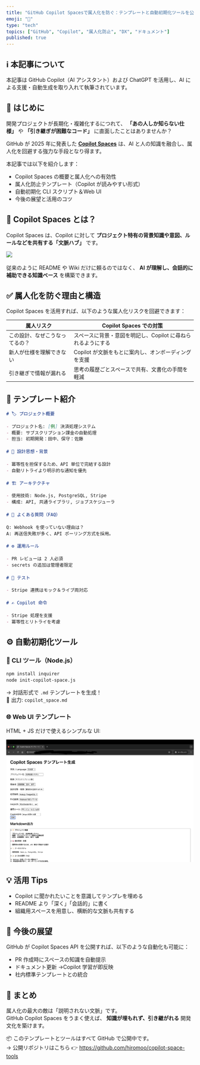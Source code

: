 ```yaml
---
title: "GitHub Copilot Spacesで属人化を防ぐ：テンプレートと自動初期化ツールを公開"
emoji: "🧠"
type: "tech"
topics: ["GitHub", "Copilot", "属人化防止", "DX", "ドキュメント"]
published: true
---
```


## ℹ️ 本記事について

本記事は GitHub Copilot（AI アシスタント）および ChatGPT を活用し、AI による支援・自動生成を取り入れて執筆されています。

## 🚀 はじめに

開発プロジェクトが長期化・複雑化するにつれて、 **「あの人しか知らない仕様」** や **「引き継ぎが困難なコード」** に直面したことはありませんか？

GitHub が 2025 年に発表した **[Copilot Spaces](https://github.com/features/preview/copilot-spaces)** は、AI と人の知識を融合し、属人化を回避する強力な手段となり得ます。

本記事では以下を紹介します：

- Copilot Spaces の概要と属人化への有効性
- 属人化防止テンプレート（Copilot が読みやすい形式）
- 自動初期化 CLI スクリプト＆Web UI
- 今後の展望と活用のコツ

## 🧭 Copilot Spaces とは？

Copilot Spaces は、Copilot に対して **プロジェクト特有の背景知識や意図、ルールなどを共有する「文脈ハブ」** です。

![](https://github.blog/wp-content/uploads/2025/05/CopilotSpacesHeroImage.png)

従来のように README や Wiki だけに頼るのではなく、 **AI が理解し、会話的に補助できる知識ベース** を構築できます。

## ✅ 属人化を防ぐ理由と構造

Copilot Spaces を活用すれば、以下のような属人化リスクを回避できます：

| 属人リスク                     | Copilot Spaces での対策                                      |
| ------------------------------ | ------------------------------------------------------------ |
| この設計、なぜこうなってるの？ | スペースに背景・意図を明記し、Copilot に尋ねられるようにする |
| 新人が仕様を理解できない       | Copilot が文脈をもとに案内し、オンボーディングを支援         |
| 引き継ぎで情報が漏れる         | 思考の履歴ごとスペースで共有、文書化の手間を軽減             |

## 📄 テンプレート紹介

```markdown
# 🏷️ プロジェクト概要

- プロジェクト名: [例] 決済処理システム
- 概要: サブスクリプション課金の自動処理
- 担当: 初期開発：田中、保守：佐藤

# 🧠 設計思想・背景

- 冪等性を担保するため、API 単位で完結する設計
- 自動リトライより明示的な通知を優先

# 🏗️ アーキテクチャ

- 使用技術: Node.js, PostgreSQL, Stripe
- 構成: API, 共通ライブラリ, ジョブスケジューラ

# 📝 よくある質問（FAQ）

Q: Webhook を使っていない理由は？  
A: 再送信失敗が多く、API ポーリング方式を採用。

# ⚙️ 運用ルール

- PR レビューは 2 人必須
- secrets の追加は管理者限定

# 🧪 テスト

- Stripe 連携はモック＆ライブ両対応

# ✍️ Copilot 命令

- Stripe 処理を支援
- 冪等性とリトライを考慮
```

## ⚙️ 自動初期化ツール

### 🔧 CLI ツール（Node.js）

```bash
npm install inquirer
node init-copilot-space.js
```

→ 対話形式で `.md` テンプレートを生成！  
📄 出力: `copilot_space.md`

### 🌐 Web UI テンプレート

HTML + JS だけで使えるシンプルな UI:

![](https://raw.githubusercontent.com/hiromoo/copilot-space-tools/main/assets/web-preview.png)

## 💡 活用 Tips

- Copilot に聞かれたいことを意識してテンプレを埋める
- README より「深く」「会話的」に書く
- 組織用スペースを用意し、横断的な文脈も共有する

## 🔮 今後の展望

GitHub が Copilot Spaces API を公開すれば、以下のような自動化も可能に：

- PR 作成時にスペースの知識を自動提示
- ドキュメント更新 →Copilot 学習が即反映
- 社内標準テンプレートとの統合

## 📝 まとめ

属人化の最大の敵は「説明されない文脈」です。  
GitHub Copilot Spaces をうまく使えば、 **知識が埋もれず、引き継がれる** 開発文化を築けます。

📦 このテンプレートとツールはすべて GitHub で公開中です。  
→ 公開リポジトリはこちら 👉 https://github.com/hiromoo/copilot-space-tools
